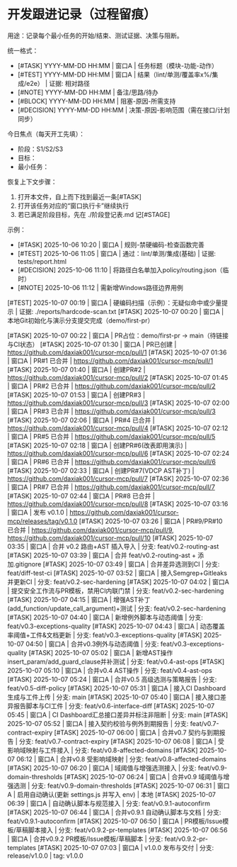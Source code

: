 # 开发跟进记录（过程留痕）

用途：记录每个最小任务的开始/结束、测试证据、决策与阻断。

统一格式：
- [#TASK] YYYY-MM-DD HH:MM | 窗口A | 任务标题（模块-功能-动作）
- [#TEST] YYYY-MM-DD HH:MM | 窗口A | 结果（lint/单测/覆盖率x%/集成/e2e） | 证据: 相对路径
- [#NOTE] YYYY-MM-DD HH:MM | 备注/思路/待办
- [#BLOCK] YYYY-MM-DD HH:MM | 阻塞-原因-所需支持
- [#DECISION] YYYY-MM-DD HH:MM | 决策-原因-影响范围（需在接口/计划同步）

今日焦点（每天开工先填）：
- 阶段：S1/S2/S3
- 目标：
- 最小任务：

恢复上下文步骤：
1) 打开本文件，自上而下找到最近一条[#TASK]
2) 打开该任务对应的“窗口执行卡”继续执行
3) 若已满足阶段目标，先在 ./阶段登记表.md 记[#STAGE]

示例：
- [#TASK] 2025-10-06 10:20 | 窗口A | 规则-禁硬编码-检查函数完善
- [#TEST] 2025-10-06 11:05 | 窗口A | 通过：lint/单测/集成(基础) | 证据: tests/report.html
- [#DECISION] 2025-10-06 11:10 | 将路径白名单加入policy/routing.json（临时）
- [#NOTE] 2025-10-06 11:12 | 需新增Windows路径边界用例

[#TEST] 2025-10-07 00:19 | 窗口A | 硬编码扫描（示例）：无疑似命中或少量提示 | 证据: ./reports/hardcode-scan.txt
[#TASK] 2025-10-07 00:20 | 窗口A | 本地Git初始化与演示分支提交完成（demo/first-pr）

[#TASK] 2025-10-07 00:22 | 窗口A | PR占位：demo/first-pr → main（待链接与CI状态）
[#TASK] 2025-10-07 01:30 | 窗口A | PR已创建 | https://github.com/daxiak001/cursor-mcp/pull/1
[#TASK] 2025-10-07 01:36 | 窗口A | PR#1 已合并 | https://github.com/daxiak001/cursor-mcp/pull/1
[#TASK] 2025-10-07 01:40 | 窗口A | 创建PR#2 | https://github.com/daxiak001/cursor-mcp/pull/2
[#TASK] 2025-10-07 01:45 | 窗口A | PR#2 已合并 | https://github.com/daxiak001/cursor-mcp/pull/2
[#TASK] 2025-10-07 01:53 | 窗口A | 创建PR#3 | https://github.com/daxiak001/cursor-mcp/pull/3
[#TASK] 2025-10-07 02:00 | 窗口A | PR#3 已合并 | https://github.com/daxiak001/cursor-mcp/pull/3
[#TASK] 2025-10-07 02:06 | 窗口A | PR#4 已合并 | https://github.com/daxiak001/cursor-mcp/pull/4
[#TASK] 2025-10-07 02:12 | 窗口A | PR#5 已合并 | https://github.com/daxiak001/cursor-mcp/pull/5
[#TASK] 2025-10-07 02:18 | 窗口A | 创建PR#6(改表即用演示) | https://github.com/daxiak001/cursor-mcp/pull/6
[#TASK] 2025-10-07 02:24 | 窗口A | PR#6 已合并 | https://github.com/daxiak001/cursor-mcp/pull/6
[#TASK] 2025-10-07 02:33 | 窗口A | 创建PR#7(VDCP AST补丁) | https://github.com/daxiak001/cursor-mcp/pull/7
[#TASK] 2025-10-07 02:36 | 窗口A | PR#7 已合并 | https://github.com/daxiak001/cursor-mcp/pull/7
[#TASK] 2025-10-07 02:44 | 窗口A | PR#8 已合并 | https://github.com/daxiak001/cursor-mcp/pull/8
[#TASK] 2025-10-07 03:16 | 窗口A | 发布 v0.1.0 | https://github.com/daxiak001/cursor-mcp/releases/tag/v0.1.0
[#TASK] 2025-10-07 03:26 | 窗口A | PR#9/PR#10 已合并 | https://github.com/daxiak001/cursor-mcp/pull/9, https://github.com/daxiak001/cursor-mcp/pull/10
[#TASK] 2025-10-07 03:35 | 窗口A | 合并 v0.2 路由+AST 插入导入 | 分支: feat/v0.2-routing-ast
[#TASK] 2025-10-07 03:39 | 窗口A | 合并 feat/v0.2-routing-ast + 添加.gitignore
[#TASK] 2025-10-07 03:49 | 窗口A | 合并差异选测到CI | 分支: feat/diff-test-ci
[#TASK] 2025-10-07 03:52 | 窗口A | 接入Semgrep+Gitleaks并更新CI | 分支: feat/v0.2-sec-hardening
[#TASK] 2025-10-07 04:02 | 窗口A | 提交安全工作流与PR模板，禁用CI内联门禁 | 分支: feat/v0.2-sec-hardening
[#TASK] 2025-10-07 04:15 | 窗口A | 增强AST补丁(add_function/update_call_argument)+测试 | 分支: feat/v0.2-sec-hardening
[#TASK] 2025-10-07 04:40 | 窗口A | 新增例外脚本与动态阈值 | 分支: feat/v0.3-exceptions-quality
[#TASK] 2025-10-07 04:43 | 窗口A | 动态覆盖率阈值+工件&文档更新 | 分支: feat/v0.3-exceptions-quality
[#TASK] 2025-10-07 04:50 | 窗口A | 合并v0.3例外与动态阈值 | 分支: feat/v0.3-exceptions-quality
[#TASK] 2025-10-07 05:02 | 窗口A | 新增AST操作insert_param/add_guard_clause并补测试 | 分支: feat/v0.4-ast-ops
[#TASK] 2025-10-07 05:10 | 窗口A | 合并v0.4 AST操作 | 分支: feat/v0.4-ast-ops
[#TASK] 2025-10-07 05:24 | 窗口A | 合并v0.5 高级选测与策略报告 | 分支: feat/v0.5-diff-policy
[#TASK] 2025-10-07 05:31 | 窗口A | 接入CI Dashboard生成与工件上传 | 分支: main
[#TASK] 2025-10-07 05:40 | 窗口A | 接入接口差异报告脚本与CI工件 | 分支: feat/v0.6-interface-diff
[#TASK] 2025-10-07 05:45 | 窗口A | CI Dashboard汇总接口差异并标注非阻断 | 分支: main
[#TASK] 2025-10-07 05:52 | 窗口A | 接入契约校验与例外到期报告 | 分支: feat/v0.7-contract-expiry
[#TASK] 2025-10-07 06:00 | 窗口A | 合并v0.7 契约与到期报告 | 分支: feat/v0.7-contract-expiry
[#TASK] 2025-10-07 06:08 | 窗口A | 受影响域映射与工件接入 | 分支: feat/v0.8-affected-domains
[#TASK] 2025-10-07 06:12 | 窗口A | 合并v0.8 受影响域映射 | 分支: feat/v0.8-affected-domains
[#TASK] 2025-10-07 06:20 | 窗口A | 域阈值与增强选测接入 | 分支: feat/v0.9-domain-thresholds
[#TASK] 2025-10-07 06:24 | 窗口A | 合并v0.9 域阈值与增强选测 | 分支: feat/v0.9-domain-thresholds
[#TASK] 2025-10-07 06:31 | 窗口A | 启用自动确认(更新 settings.js 并写入 env) | 本地
[#TASK] 2025-10-07 06:39 | 窗口A | 自动确认脚本与规范接入 | 分支: feat/v0.9.1-autoconfirm
[#TASK] 2025-10-07 06:44 | 窗口A | 合并v0.9.1 自动确认脚本与文档 | 分支: feat/v0.9.1-autoconfirm
[#TASK] 2025-10-07 06:50 | 窗口A | PR模板/Issue模板/草稿脚本接入 | 分支: feat/v0.9.2-pr-templates
[#TASK] 2025-10-07 06:56 | 窗口A | 合并v0.9.2 PR模板/Issue模板/草稿脚本 | 分支: feat/v0.9.2-pr-templates
[#TASK] 2025-10-07 07:03 | 窗口A | v1.0.0 发布与交付 | 分支: release/v1.0.0 | tag: v1.0.0
